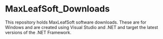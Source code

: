# MaxLeafSoft_Downloads
This repository holds MaxLeafSoft software downloads. These are for Windows and are created using Visual Studio and .NET and target the latest versions of the .NET Framework.
